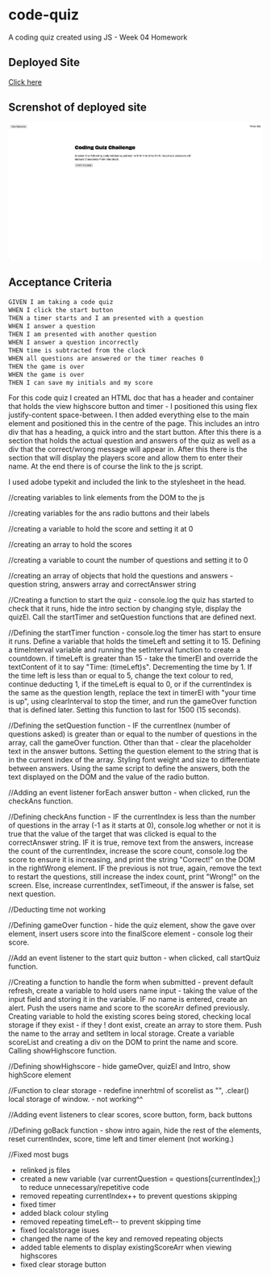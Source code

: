 # code-quiz
A coding quiz created using JS - Week 04 Homework


## Deployed Site
[Click here](https://lauren-briggs.github.io/code-quiz/) 

## Screnshot of deployed site
![Screenshot of deployed site](assets/img/screenshot.png)
## Acceptance Criteria

```
GIVEN I am taking a code quiz
WHEN I click the start button
THEN a timer starts and I am presented with a question
WHEN I answer a question
THEN I am presented with another question
WHEN I answer a question incorrectly
THEN time is subtracted from the clock
WHEN all questions are answered or the timer reaches 0
THEN the game is over
WHEN the game is over
THEN I can save my initials and my score
```


For this code quiz I created an HTML doc that has a header and container that holds the view highscore button and timer - I positioned this using flex justify-content space-between. I then added everything else to the main element and positioned this in the centre of the page. This includes an intro div that has a heading, a quick intro and the start button. After this there is a section that holds the actual question and answers of the quiz as well as a div that the correct/wrong message will appear in. After this there is the section that will display the players score and allow them to enter their name. At the end there is of course the link to the js script.

I used adobe typekit and included the link to the stylesheet in the head.

//creating variables to link elements from the DOM to the js

//creating variables for the ans radio buttons and their labels

//creating a variable to hold the score and setting it at 0

//creating an array to hold the scores

//creating a variable to count the number of questions and setting it to 0

//creating an array of objects that hold the questions and answers - question string, answers array and correctAnswer string

//Creating a function to start the quiz - console.log the quiz has started to check that it runs, hide the intro section by changing style, display the quizEl. Call the startTimer and setQuestion functions that are defined next.

//Defining the startTimer function - console.log the timer has start to ensure it runs. Define a variable that holds the timeLeft and setting it to 15. Defining a timeInterval variable and running the setInterval function to create a countdown. if timeLeft is greater than 15 - take the timerEl and override the textContent of it to say "Time: (timeLeft)s". Decrementing the time by 1. If the time left is less than or equal to 5, change the text colour to red, continue deducting 1, if the timeLeft is equal to 0, or if the currentIndex is the same as the question length, replace the text in timerEl with "your time is up", using clearInterval to stop the timer, and run the gameOver function that is defined later. Setting this function to last for 1500 (15 seconds).

//Defining the setQuestion function - IF the currentInex (number of questions asked) is greater than or equal to the number of questions in the array, call the gameOver function. Other than that - clear the placeholder text in the answer buttons. Setting the question element to the string that is in the current index of the array. Styling font weight and size to differentiate between answers. Using the same script to define the answers, both the text displayed on the DOM and the value of the radio button.

//Adding an event listener forEach answer button - when clicked, run the checkAns function.

//Defining checkAns function - IF the currentIndex is less than the number of questions in the array (-1 as it starts at 0), console.log whether or not it is true that the value of the target that was clicked is equal to the correctAnswer string. IF it is true, remove text from the answers, increase the count of the currentIndex, increase the score count, console.log the score to ensure it is increasing, and print the string "Correct!" on the DOM in the rightWrong element. IF the previous is not true, again, remove the text to restart the questions, still increase the index count, print "Wrong!" on the screen. Else, increase currentIndex, setTimeout, if the answer is false, set next question.

//Deducting time not working

//Defining gameOver function - hide the quiz element, show the gave over element, insert users score into the finalScore element - console log their score.

//Add an event listener to the start quiz button - when clicked, call startQuiz function.

//Creating a function to handle the form when submitted - prevent default refresh, create a variable to hold users name input - taking the value of the input field and storing it in the variable. IF no name is entered, create an alert. Push the users name and score to the scoreArr defined previously. Creating variable to hold the existing scores being stored, checking local storage if they exist - if they ! dont exist, create an array to store them. Push the name to the array and setItem in local storage. Create a variable scoreList and creating a div on the DOM to print the name and score. Calling showHighscore function.

//Defining showHighscore - hide gameOver, quizEl and Intro, show highScore element

//Function to clear storage - redefine innerhtml of scorelist as "", .clear() local storage of window.
        - not working^^

//Adding event listeners to clear scores, score button, form, back buttons

//Defining goBack function - show intro again, hide the rest of the elements, reset currentIndex, score, time left and timer element (not working.)


//Fixed most bugs
- relinked js files
- created a new variable (var currentQuestion = questions[currentIndex];) to reduce unnecessary/repetitive code
- removed repeating currentIndex++ to prevent questions skipping
- fixed timer
- added black colour styling
- removed repeating timeLeft-- to prevent skipping time
- fixed localstorage isues
- changed the name of the key and removed repeating objects
- added table elements to display existingScoreArr when viewing highscores
- fixed clear storage button

